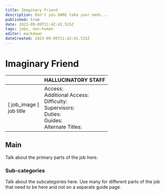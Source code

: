 ```yaml
---
title: Imaginary Friend
description: Don't you DARE take your meds...
published: true
date: 2023-09-09T21:42:41.515Z
tags: jobs, non-human
editor: markdown
dateCreated: 2023-09-09T21:42:41.515Z
---
```


# Imaginary Friend

|                             | HALLUCINATORY STAFF                                                                                   |
|-----------------------------|----------------------------------------------------------------------------------------------|
| \[ job_image ]<br>job title | Access:<br>Additional Access:<br>Difficulty:<br>Supervisors:<br>Duties:<br>Guides:<br>Alternate Titles: |

## Main 
Talk about the primary parts of the job here.


### Sub-categories
Talk about the subcategories here. Use many for different parts of the job that need to be here and not on a separate guide page.